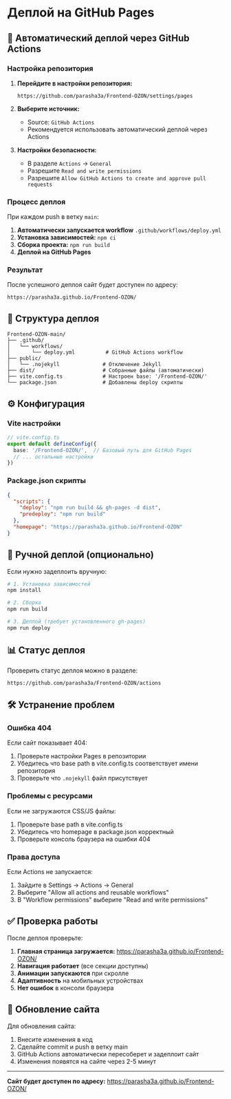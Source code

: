 # Деплой на GitHub Pages

## 🚀 Автоматический деплой через GitHub Actions

### Настройка репозитория

1. **Перейдите в настройки репозитория:**
   ```
   https://github.com/parasha3a/Frontend-OZON/settings/pages
   ```

2. **Выберите источник:**
   - Source: `GitHub Actions`
   - Рекомендуется использовать автоматический деплой через Actions

3. **Настройки безопасности:**
   - В разделе `Actions` → `General`
   - Разрешите `Read and write permissions`
   - Разрешите `Allow GitHub Actions to create and approve pull requests`

### Процесс деплоя

При каждом push в ветку `main`:

1. **Автоматически запускается workflow** `.github/workflows/deploy.yml`
2. **Установка зависимостей:** `npm ci`
3. **Сборка проекта:** `npm run build`
4. **Деплой на GitHub Pages**

### Результат

После успешного деплоя сайт будет доступен по адресу:
```
https://parasha3a.github.io/Frontend-OZON/
```

## 📁 Структура деплоя

```
Frontend-OZON-main/
├── .github/
│   └── workflows/
│       └── deploy.yml          # GitHub Actions workflow
├── public/
│   └── .nojekyll              # Отключение Jekyll
├── dist/                      # Собранные файлы (автоматически)
├── vite.config.ts             # Настроен base: '/Frontend-OZON/'
└── package.json               # Добавлены deploy скрипты
```

## ⚙️ Конфигурация

### Vite настройки

```typescript
// vite.config.ts
export default defineConfig({
  base: '/Frontend-OZON/',  // Базовый путь для GitHub Pages
  // ... остальные настройки
})
```

### Package.json скрипты

```json
{
  "scripts": {
    "deploy": "npm run build && gh-pages -d dist",
    "predeploy": "npm run build"
  },
  "homepage": "https://parasha3a.github.io/Frontend-OZON"
}
```

## 🔧 Ручной деплой (опционально)

Если нужно задеплоить вручную:

```bash
# 1. Установка зависимостей
npm install

# 2. Сборка
npm run build

# 3. Деплой (требует установленного gh-pages)
npm run deploy
```

## 📊 Статус деплоя

Проверить статус деплоя можно в разделе:
```
https://github.com/parasha3a/Frontend-OZON/actions
```

## 🛠️ Устранение проблем

### Ошибка 404

Если сайт показывает 404:
1. Проверьте настройки Pages в репозитории
2. Убедитесь что base path в vite.config.ts соответствует имени репозитория
3. Проверьте что `.nojekyll` файл присутствует

### Проблемы с ресурсами

Если не загружаются CSS/JS файлы:
1. Проверьте base path в vite.config.ts
2. Убедитесь что homepage в package.json корректный
3. Проверьте консоль браузера на ошибки 404

### Права доступа

Если Actions не запускается:
1. Зайдите в Settings → Actions → General
2. Выберите "Allow all actions and reusable workflows"
3. В "Workflow permissions" выберите "Read and write permissions"

## ✅ Проверка работы

После деплоя проверьте:

1. **Главная страница загружается:** https://parasha3a.github.io/Frontend-OZON/
2. **Навигация работает** (все секции доступны)
3. **Анимации запускаются** при скролле
4. **Адаптивность** на мобильных устройствах
5. **Нет ошибок** в консоли браузера

## 🔄 Обновление сайта

Для обновления сайта:

1. Внесите изменения в код
2. Сделайте commit и push в ветку main
3. GitHub Actions автоматически пересоберет и задеплоит сайт
4. Изменения появятся на сайте через 2-5 минут

---

**Сайт будет доступен по адресу:** https://parasha3a.github.io/Frontend-OZON/
